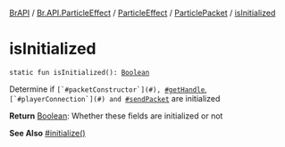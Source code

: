 [BrAPI](../../../index.md) / [Br.API.ParticleEffect](../../index.md) / [ParticleEffect](../index.md) / [ParticlePacket](index.md) / [isInitialized](./is-initialized.md)

# isInitialized

`static fun isInitialized(): `[`Boolean`](https://kotlinlang.org/api/latest/jvm/stdlib/kotlin/-boolean/index.html)

Determine if ``[`#packetConstructor`](#), ``[`#getHandle`](#), ``[`#playerConnection`](#) and ``[`#sendPacket`](#) are initialized

**Return**
[Boolean](https://kotlinlang.org/api/latest/jvm/stdlib/kotlin/-boolean/index.html): Whether these fields are initialized or not

**See Also**
[#initialize()](initialize.md)

